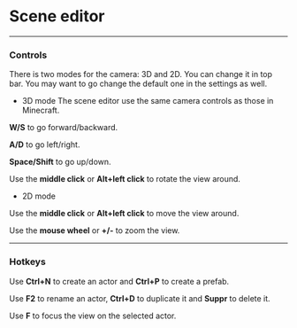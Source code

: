 # Scene editor

***

### Controls

There is two modes for the camera: 3D and 2D. You can change it in top bar.
You may want to go change the default one in the settings as well.

 * 3D mode
The scene editor use the same camera controls as those in Minecraft.

**W/S** to go forward/backward.

**A/D** to go left/right.

**Space/Shift** to go up/down.

Use the **middle click** or **Alt+left click** to rotate the view around.

 * 2D mode

Use the **middle click** or **Alt+left click** to move the view around.

Use the **mouse wheel** or **+/-** to zoom the view.

***

### Hotkeys

Use **Ctrl+N** to create an actor and **Ctrl+P** to create a prefab.

Use **F2** to rename an actor, **Ctrl+D** to duplicate it and **Suppr** to delete it.

Use **F** to focus the view on the selected actor.
